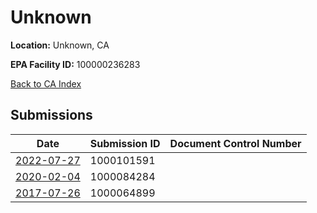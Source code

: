 # Unknown

**Location:** Unknown, CA

**EPA Facility ID:** 100000236283

[Back to CA Index](../../index.md)

## Submissions

| Date | Submission ID | Document Control Number |
|------|--------------|-------------------------|
| [2022-07-27](submissions/1000101591.md) | 1000101591 |  |
| [2020-02-04](submissions/1000084284.md) | 1000084284 |  |
| [2017-07-26](submissions/1000064899.md) | 1000064899 |  |
